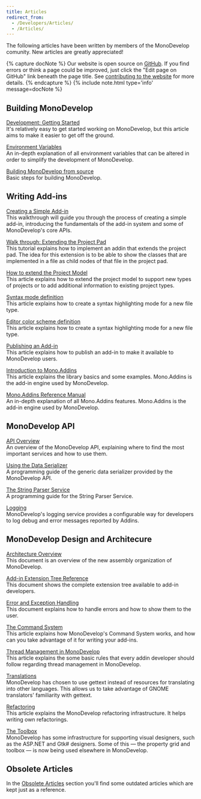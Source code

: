 ```yaml
---
title: Articles
redirect_from:
  - /Developers/Articles/
  - /Articles/
---
```


The following articles have been written by members of the MonoDevelop comunity. New articles are greatly appreciated!

{% capture docNote %}
Our website is open source on [GitHub](https://github.com/mono/md-website). If you find errors or think a page could be improved, just click the "Edit page on GitHub" link beneath the page title. See [contributing to the website](https://github.com/mono/md-website#contributing-to-the-website) for more details.
{% endcapture %}
{% include note.html type='info' message=docNote %}

Building MonoDevelop
--------------------

[Development: Getting Started](/developers/articles/development-getting-started/)<br/>
It's relatively easy to get started working on MonoDevelop, but this article aims to make it easier to get off the ground.

[Environment Variables](/developers/articles/environment-variables/)<br/>
An in-depth explanation of all environment variables that can be altered in order to simplify the development of MonoDevelop. 

[Building MonoDevelop from source](/developers/building-monodevelop/)<br/>
Basic steps for building MonoDevelop. 

Writing Add-ins
---------------

[Creating a Simple Add-in](/developers/articles/creating-a-simple-add-in/)<br/>
This walkthrough will guide you through the process of creating a simple add-in, introducing the fundamentals of the add-in system and some of MonoDevelop's core APIs.

[Walk through: Extending the Project Pad](/developers/articles/extending-the-project-pad/)<br/>
This tutorial explains how to implement an addin that extends the project pad. The idea for this extension is to be able to show the classes that are implemented in a file as child nodes of that file in the project pad.

[How to extend the Project Model](/developers/articles/how-to-extend-the-project-model/)<br/>
This article explains how to extend the project model to support new types of projects or to add additional information to existing project types.

[Syntax mode definition](/developers/articles/syntax-mode-definition/)<br/>
This article explains how to create a syntax highlighting mode for a new file type.

[Editor color scheme definition](/developers/articles/color-scheme-definition/)<br/>
This article explains how to create a syntax highlighting mode for a new file type.

[Publishing an Add-in](/developers/articles/publishing-an-addin/)<br/>
This article explains how to publish an add-in to make it available to MonoDevelop users.

[Introduction to Mono.Addins](http://www.mono-project.com/Introduction_to_Mono.Addins)<br/>
This article explains the library basics and some examples. Mono.Addins is the add-in engine used by MonoDevelop.

[Mono.Addins Reference Manual](http://www.mono-project.com/Mono.Addins_Reference_Manual)<br/>
An in-depth explanation of all Mono.Addins features. Mono.Addins is the add-in engine used by MonoDevelop.

MonoDevelop API
---------------

[API Overview](/developers/articles/api-overview/)<br/>
An overview of the MonoDevelop API, explaining where to find the most important services and how to use them.

[Using the Data Serializer](/developers/articles/using-the-data-serializer/)<br/>
A programming guide of the generic data serializer provided by the MonoDevelop API.

[The String Parser Service](/developers/articles/the-string-parser-service/)<br/>
A programming guide for the String Parser Service.

[Logging](/developers/articles/logging/)<br/>
MonoDevelop's logging service provides a configurable way for developers to log debug and error messages reported by Addins.

MonoDevelop Design and Architecure
----------------------------------

[Architecture Overview](/developers/articles/architecture-overview/)<br/>
This document is an overview of the new assembly organization of MonoDevelop.

[Add-in Extension Tree Reference](/developers/articles/extension-tree-reference/)<br/>
This document shows the complete extension tree available to add-in developers.

[Error and Exception Handling](/developers/articles/error-and-exception-handling/)<br/>
This document explains how to handle errors and how to show them to the user.

[The Command System](/developers/articles/the-command-system/)<br/>
This article explains how MonoDevelop's Command System works, and how can you take advantage of it for writing your add-ins.

[Thread Management in MonoDevelop](/developers/articles/thread-management/)<br/>
This article explains the some basic rules that every addin developer should follow regarding thread management in MonoDevelop.

[Translations](/developers/articles/translations/)<br/>
MonoDevelop has chosen to use gettext instead of resources for translating into other languages. This allows us to take advantage of GNOME translators' familiarity with gettext.

[Refactoring](/developers/articles/refactoring/)<br/>
This article explains the MonoDevelop refactoring infrastructure. It helps writing own refactorings.

[The Toolbox](/developers/articles/toolbox/)<br/>
MonoDevelop has some infrastructure for supporting visual designers, such as the ASP.NET and Gtk# designers. Some of this — the property grid and toolbox — is now being used elsewhere in MonoDevelop.

Obsolete Articles
-----------------

In the [Obsolete Articles](/archived/developers/articles/obsolete-articles/) section you'll find some outdated articles which are kept just as a reference.
